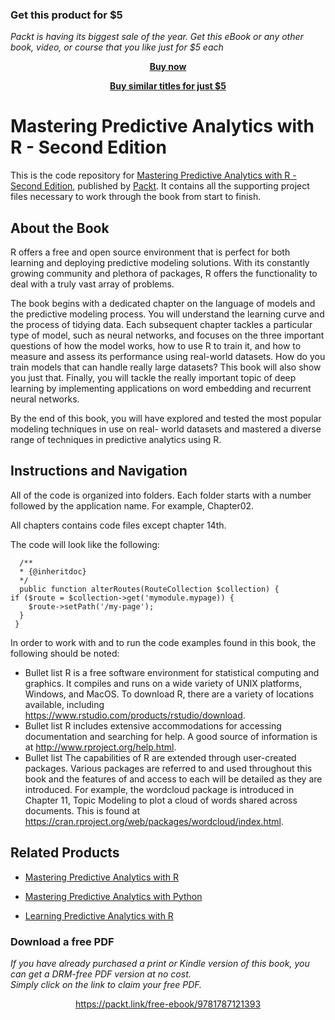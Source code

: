 
### Get this product for $5

<i>Packt is having its biggest sale of the year. Get this eBook or any other book, video, or course that you like just for $5 each</i>


<b><p align='center'>[Buy now](https://packt.link/9781787121393)</p></b>


<b><p align='center'>[Buy similar titles for just $5](https://subscription.packtpub.com/search)</p></b>


# Mastering Predictive Analytics with R - Second Edition
This is the code repository for [Mastering Predictive Analytics with R - Second Edition](https://www.packtpub.com/big-data-and-business-intelligence/mastering-predictive-analytics-r-second-edition?utm_source=github&utm_medium=repository&utm_campaign=9781787121393), published by [Packt](https://www.packtpub.com/?utm_source=github). It contains all the supporting project files necessary to work through the book from start to finish.
## About the Book
R offers a free and open source environment that is perfect for both learning and deploying predictive modeling solutions. With its constantly growing community and plethora of packages, R offers the functionality to deal with a truly vast array of problems.

The book begins with a dedicated chapter on the language of models and the predictive modeling process. You will understand the learning curve and the process of tidying data. Each subsequent chapter tackles a particular type of model, such as neural networks, and focuses on the three important questions of how the model works, how to use R to train it, and how to measure and assess its performance using real-world datasets. How do you train models that can handle really large datasets? This book will also show you just that. Finally, you will tackle the really important topic of deep learning by implementing applications on word embedding and recurrent neural networks.

By the end of this book, you will have explored and tested the most popular modeling techniques in use on real- world datasets and mastered a diverse range of techniques in predictive analytics using R.

## Instructions and Navigation
All of the code is organized into folders. Each folder starts with a number followed by the application name. For example, Chapter02.

All chapters contains code files except chapter 14th. 

The code will look like the following:
```
  /**
  * {@inheritdoc}
  */
  public function alterRoutes(RouteCollection $collection) {
if ($route = $collection->get('mymodule.mypage)) {
    $route->setPath('/my-page');
  }
 }
```

In order to work with and to run the code examples found in this book, the following should be noted:
* Bullet list R is a free software environment for statistical computing and graphics. It compiles and runs on a wide variety of UNIX platforms, Windows, and MacOS. To download R, there are a variety of locations available, including https://www.rstudio.com/products/rstudio/download.
* Bullet list R includes extensive accommodations for accessing documentation and searching for help. A good source of information is at  http://www.rproject.org/help.html.
* Bullet list The capabilities of R are extended through user-created packages. Various packages are referred to and used throughout this book and the features of and access to each will be detailed as they are introduced. For example, the wordcloud package is introduced in Chapter 11, Topic Modeling to plot a cloud of words shared across documents. This is found at https://cran.rproject.org/web/packages/wordcloud/index.html.

## Related Products
* [Mastering Predictive Analytics with R](https://www.packtpub.com/application-development/mastering-predictive-analytics-r?utm_source=github&utm_medium=repository&utm_campaign=9781783982806)

* [Mastering Predictive Analytics with Python](https://www.packtpub.com/big-data-and-business-intelligence/mastering-predictive-analytics-python?utm_source=github&utm_medium=repository&utm_campaign=9781785882715)

* [Learning Predictive Analytics with R](https://www.packtpub.com/big-data-and-business-intelligence/learning-predictive-analytics-r?utm_source=github&utm_medium=repository&utm_campaign=9781782169352)
### Download a free PDF

 <i>If you have already purchased a print or Kindle version of this book, you can get a DRM-free PDF version at no cost.<br>Simply click on the link to claim your free PDF.</i>
<p align="center"> <a href="https://packt.link/free-ebook/9781787121393">https://packt.link/free-ebook/9781787121393 </a> </p>